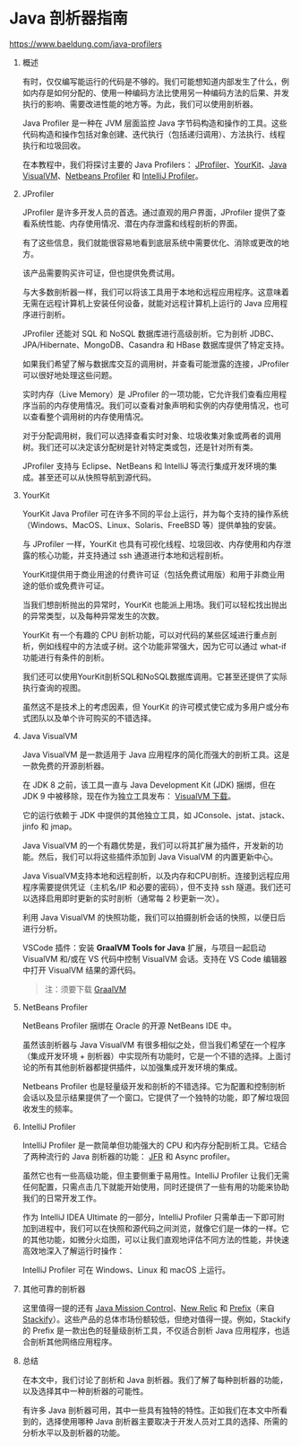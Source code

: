# Java 剖析器指南

<https://www.baeldung.com/java-profilers>

1. 概述

    有时，仅仅编写能运行的代码是不够的。我们可能想知道内部发生了什么，例如内存是如何分配的、使用一种编码方法比使用另一种编码方法的后果、并发执行的影响、需要改进性能的地方等。为此，我们可以使用剖析器。

    Java Profiler 是一种在 JVM 层面监控 Java 字节码构造和操作的工具。这些代码构造和操作包括对象创建、迭代执行（包括递归调用）、方法执行、线程执行和垃圾回收。

    在本教程中，我们将探讨主要的 Java Profilers： [JProfiler](https://www.ej-technologies.com/products/jprofiler/overview.html)、[YourKit](https://www.yourkit.com/java/profiler/)、[Java VisualVM](https://visualvm.github.io/)、[Netbeans Profiler](https://netbeans.apache.org/kb/docs/java/profiler-intro.html) 和 [IntelliJ Profiler](https://lp.jetbrains.com/intellij-idea-profiler/)。

2. JProfiler

    JProfiler 是许多开发人员的首选。通过直观的用户界面，JProfiler 提供了查看系统性能、内存使用情况、潜在内存泄露和线程剖析的界面。

    有了这些信息，我们就能很容易地看到底层系统中需要优化、消除或更改的地方。

    该产品需要购买许可证，但也提供免费试用。

    与大多数剖析器一样，我们可以将该工具用于本地和远程应用程序。这意味着无需在远程计算机上安装任何设备，就能对远程计算机上运行的 Java 应用程序进行剖析。

    JProfiler 还能对 SQL 和 NoSQL 数据库进行高级剖析。它为剖析 JDBC、JPA/Hibernate、MongoDB、Casandra 和 HBase 数据库提供了特定支持。

    如果我们希望了解与数据库交互的调用树，并查看可能泄露的连接，JProfiler 可以很好地处理这些问题。

    实时内存（Live Memory）是 JProfiler 的一项功能，它允许我们查看应用程序当前的内存使用情况。我们可以查看对象声明和实例的内存使用情况，也可以查看整个调用树的内存使用情况。

    对于分配调用树，我们可以选择查看实时对象、垃圾收集对象或两者的调用树。我们还可以决定该分配树是针对特定类或包，还是针对所有类。

    JProfiler 支持与 Eclipse、NetBeans 和 IntelliJ 等流行集成开发环境的集成。甚至还可以从快照导航到源代码。

3. YourKit

    YourKit Java Profiler 可在许多不同的平台上运行，并为每个支持的操作系统（Windows、MacOS、Linux、Solaris、FreeBSD 等）提供单独的安装。

    与 JProfiler 一样，YourKit 也具有可视化线程、垃圾回收、内存使用和内存泄露的核心功能，并支持通过 ssh 通道进行本地和远程剖析。

    YourKit提供用于商业用途的付费许可证（包括免费试用版）和用于非商业用途的低价或免费许可证。

    当我们想剖析抛出的异常时，YourKit 也能派上用场。我们可以轻松找出抛出的异常类型，以及每种异常发生的次数。

    YourKit 有一个有趣的 CPU 剖析功能，可以对代码的某些区域进行重点剖析，例如线程中的方法或子树。这个功能非常强大，因为它可以通过 what-if 功能进行有条件的剖析。

    我们还可以使用YourKit剖析SQL和NoSQL数据库调用。它甚至还提供了实际执行查询的视图。

    虽然这不是技术上的考虑因素，但 YourKit 的许可模式使它成为多用户或分布式团队以及单个许可购买的不错选择。

4. Java VisualVM

    Java VisualVM 是一款适用于 Java 应用程序的简化而强大的剖析工具。这是一款免费的开源剖析器。

    在 JDK 8 之前，该工具一直与 Java Development Kit (JDK) 捆绑，但在 JDK 9 中被移除，现在作为独立工具发布： [VisualVM 下载](https://visualvm.github.io/download.html)。

    它的运行依赖于 JDK 中提供的其他独立工具，如 JConsole、jstat、jstack、jinfo 和 jmap。

    Java VisualVM 的一个有趣优势是，我们可以将其扩展为插件，开发新的功能。然后，我们可以将这些插件添加到 Java VisualVM 的内置更新中心。

    Java VisualVM支持本地和远程剖析，以及内存和CPU剖析。连接到远程应用程序需要提供凭证（主机名/IP 和必要的密码），但不支持 ssh 隧道。我们还可以选择启用即时更新的实时剖析（通常每 2 秒更新一次）。

    利用 Java VisualVM 的快照功能，我们可以拍摄剖析会话的快照，以便日后进行分析。

    VSCode 插件：安装 **GraalVM Tools for Java** 扩展，与项目一起启动 VisualVM 和/或在 VS 代码中控制 VisualVM 会话。支持在 VS Code 编辑器中打开 VisualVM 结果的源代码。

    > 注：须要下载 [GraalVM](https://github.com/graalvm/graalvm-ce-builds/releases)

5. NetBeans Profiler

    NetBeans Profiler 捆绑在 Oracle 的开源 NetBeans IDE 中。

    虽然该剖析器与 Java VisualVM 有很多相似之处，但当我们希望在一个程序（集成开发环境 + 剖析器）中实现所有功能时，它是一个不错的选择。上面讨论的所有其他剖析器都提供插件，以加强集成开发环境的集成。

    Netbeans Profiler 也是轻量级开发和剖析的不错选择。它为配置和控制剖析会话以及显示结果提供了一个窗口。它提供了一个独特的功能，即了解垃圾回收发生的频率。

6. IntelliJ Profiler

    IntelliJ Profiler 是一款简单但功能强大的 CPU 和内存分配剖析工具。它结合了两种流行的 Java 剖析器的功能： [JFR](https://www.baeldung.com/java-flight-recorder-monitoring) 和 Async profiler。

    虽然它也有一些高级功能，但主要侧重于易用性。IntelliJ Profiler 让我们无需任何配置，只需点击几下就能开始使用，同时还提供了一些有用的功能来协助我们的日常开发工作。

    作为 IntelliJ IDEA Ultimate 的一部分，IntelliJ Profiler 只需单击一下即可附加到进程中，我们可以在快照和源代码之间浏览，就像它们是一体的一样。它的其他功能，如微分火焰图，可以让我们直观地评估不同方法的性能，并快速高效地深入了解运行时操作：

    IntelliJ Profiler 可在 Windows、Linux 和 macOS 上运行。

7. 其他可靠的剖析器

    这里值得一提的还有 [Java Mission Control](http://www.oracle.com/technetwork/java/javaseproducts/mission-control/java-mission-control-1998576.html)、[New Relic](https://newrelic.com/) 和 [Prefix](https://stackify.com/prefix/)（来自 [Stackify](https://stackify.com/)）。这些产品的总体市场份额较低，但绝对值得一提。例如，Stackify 的 Prefix 是一款出色的轻量级剖析工具，不仅适合剖析 Java 应用程序，也适合剖析其他网络应用程序。

8. 总结

    在本文中，我们讨论了剖析和 Java 剖析器。我们了解了每种剖析器的功能，以及选择其中一种剖析器的可能性。

    有许多 Java 剖析器可用，其中一些具有独特的特性。正如我们在本文中所看到的，选择使用哪种 Java 剖析器主要取决于开发人员对工具的选择、所需的分析水平以及剖析器的功能。

